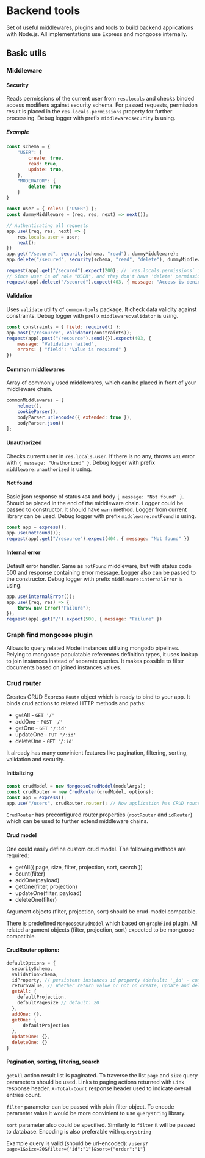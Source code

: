 # Backend tools
Set of useful middlewares, plugins and tools to build backend applications with Node.js. All implementations use Express and mongoose internally.

## Basic utils

### Middleware

#### Security
Reads permissions of the current user from `res.locals` and checks binded access modifiers against security schema. For passed requests, permission result is placed in the `res.locals.permissions` property for further processing. Debug logger with prefix `middleware:security` is using.

##### Example
```javascript
const schema = {
    "USER": {
        create: true,
        read: true,
        update: true,
    },
    "MODERATOR": {
        delete: true
    }
}

const user = { roles: ["USER"] };
const dummyMiddleware = (req, res, next) => next());

// Authenticating all requests
app.use((req, res, next) => {
    res.locals.user = user;
    next();
})
app.get("/secured", security(schema, "read"), dummyMiddleware);
app.delete("/secured", security(schema, "read", "delete"), dummyMiddleware);

request(app).get("/secured").expect(200); // `res.locals.permissions` is set to evaluated permissions
// Since user is of role "USER", and they don't have 'delete' permission according to schema, access is denied.
request(app).delete("/secured").expect(403, { message: "Access is denied" });
```

#### Validation
Uses `validate` utility of `common-tools` package. It check data validity against constraints. Debug logger with prefix `middleware:validator` is using.
```javascript
const constraints = { field: required() };
app.post("/resource", validator(constraints));
request(app).post("/resource").send({}).expect(403, {
    message: "Validation failed",
    errors: { "field": "Value is required" }
})
```

#### Common middlewares
Array of commonly used middlewares, which can be placed in front of your middleware chain.
```javascript
commonMiddlewares = [
    helmet(),
    cookieParser(),
    bodyParser.urlencoded({ extended: true }),
    bodyParser.json()
];
```

#### Unauthorized
Checks current user in `res.locals.user`. If there is no any, throws `401` error with `{ message: "Unathorized" }`. Debug logger with prefix `middleware:unauthorized` is using.

#### Not found
Basic json response of status `404` and body `{ message: "Not found" }`. Should be placed in the end of the middleware chain. Logger could be passed to constructor. It should have `warn` method. Logger from current library can be used. Debug logger with prefix `middleware:notFound` is using.
```javascript
const app = express();
app.use(notFound());
request(app).get("/resource").expect(404, { message: "Not found" })
```

#### Internal error
Default error handler. Same as `notFound` middleware, but with status code 500 and response containing error message. Logger also can be passed to the constructor. Debug logger with prefix `middleware:internalError` is using.
```javascript
app.use(internalError());
app.use((req, res) => {
    throw new Error("Failure");
});
request(app).get("/").expect(500, { message: "Failure" })
```

### Graph find mongoose plugin
Allows to query related Model instances utilizing mongodb pipelines. Relying to mongoose populatable references definition types, it uses lookup to join instances instead of separate queries. It makes possible to filter documents based on joined instances values.

### Crud router
Creates CRUD Express `Route` object which is ready to bind to your app.
It binds crud actions to related HTTP methods and paths:

- getAll - `GET '/'`
- addOne - `POST '/'`
- getOne - `GET '/:id'`
- updateOne - `PUT '/:id'`
- deleteOne - `GET '/:id'`

It already has many convinient features like pagination, filtering, sorting, validation and security.

#### Initializing
```javascript
const crudModel = new MongooseCrudModel(modelArgs);
const crudRouter = new CrudRouter(crudModel, options);
const app = express();
app.use("/users", crudRouter.router); // Now application has CRUD routes '/users' and '/users/:id'
```

`CrudRouter` has preconfigured router properties (`rootRouter` and `idRouter`) which can be used to further extend middleware chains.

#### Crud model
One could easily define custom crud model. The following methods are required:

- getAll({ page, size, filter, projection, sort, search })
- count(filter)
- addOne(payload)
- getOne(filter, projection)
- updateOne(filter, payload)
- deleteOne(filter)

Argument objects (filter, projection, sort) should be crud-model compatible.

There is predefined `MongooseCrudModel` which based on `graphFind` plugin. All related argument objects (filter, projection, sort) expected to be mongoose-compatible.

#### CrudRouter options:
```javascript
defaultOptions = {
  securitySchema,
  validationSchema,
  idProperty, // persistent instances id property (default: '_id' - common for mongo crud models)
  returnValue, // Whether return value or not on create, update and delete, default: false
  getAll: {
    defaultProjection,
    defaultPageSize // default: 20
  },
  addOne: {},
  getOne: {
      defaultProjection
  },
  updateOne: {},
  deleteOne: {}
}
```

#### Pagination, sorting, filtering, search
`getAll` action result list is paginated. To traverse the list `page` and `size` query parameters should be used. Links to paging actions returned with `Link` response header. `X-Total-Count` response header used to indicate overall entries count.

`filter` parameter can be passed with plain filter object. To encode parameter value it would be more convinient to use `querystring` library.

`sort` parameter also could be specified. Similarly to `filter` it will be passed to database. Encoding is also preferable with `querystring`

Example query is valid (should be url-encoded): `/users?page=1&size=20&filter={"id":"1"}&sort={"order":"1"}`